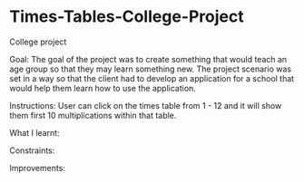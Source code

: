 # Times-Tables-College-Project
College project

Goal: The goal of the project was to create something that would teach an age group so that they may learn something new. The project scenario was set in a way so that the client had to develop an application for a school that would help them learn how to use the application.

Instructions: User can click on the times table from 1 - 12 and it will show them first 10 multiplications within that table. 

What I learnt:

Constraints:

Improvements:
